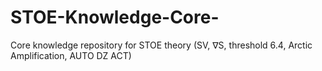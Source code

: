 # STOE-Knowledge-Core-
 Core knowledge repository for STOE theory (SV, ∇S, threshold 6.4, Arctic Amplification, AUTO DZ ACT)
